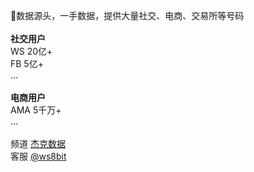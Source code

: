 🐝数据源头，一手数据，提供大量社交、电商、交易所等号码
<br><br>
**社交用户**<br>
WS 20亿+<br>
FB 5亿+<br>
...<br>
<br>
**电商用户**<br>
AMA 5千万+<br>
...<br>
<br>
频道 [杰克数据](https://t.me/dataJack)<br>
客服 [@ws8bit](https://t.me/ws8bit)
